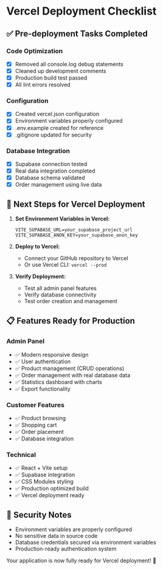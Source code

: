 # Vercel Deployment Checklist

## ✅ Pre-deployment Tasks Completed

### Code Optimization
- [x] Removed all console.log debug statements
- [x] Cleaned up development comments
- [x] Production build test passed
- [x] All lint errors resolved

### Configuration
- [x] Created vercel.json configuration
- [x] Environment variables properly configured
- [x] .env.example created for reference
- [x] .gitignore updated for security

### Database Integration
- [x] Supabase connection tested
- [x] Real data integration completed
- [x] Database schema validated
- [x] Order management using live data

## 🚀 Next Steps for Vercel Deployment

1. **Set Environment Variables in Vercel:**
   ```
   VITE_SUPABASE_URL=your_supabase_project_url
   VITE_SUPABASE_ANON_KEY=your_supabase_anon_key
   ```

2. **Deploy to Vercel:**
   - Connect your GitHub repository to Vercel
   - Or use Vercel CLI: `vercel --prod`

3. **Verify Deployment:**
   - Test all admin panel features
   - Verify database connectivity
   - Test order creation and management

## 📋 Features Ready for Production

### Admin Panel
- ✅ Modern responsive design
- ✅ User authentication
- ✅ Product management (CRUD operations)
- ✅ Order management with real database data
- ✅ Statistics dashboard with charts
- ✅ Export functionality

### Customer Features
- ✅ Product browsing
- ✅ Shopping cart
- ✅ Order placement
- ✅ Database integration

### Technical
- ✅ React + Vite setup
- ✅ Supabase integration
- ✅ CSS Modules styling
- ✅ Production optimized build
- ✅ Vercel deployment ready

## 🔐 Security Notes

- Environment variables are properly configured
- No sensitive data in source code
- Database credentials secured via environment variables
- Production-ready authentication system

Your application is now fully ready for Vercel deployment! 🎉
